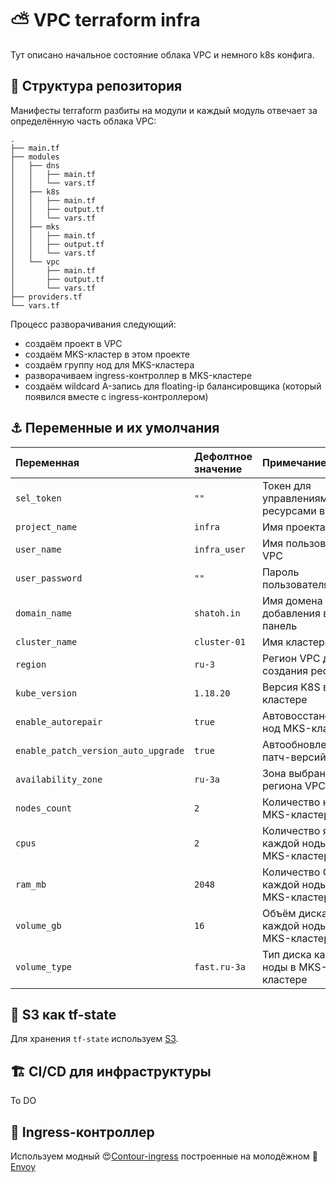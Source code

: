 # ⛅ VPC terraform infra

Тут описано начальное состояние облака VPC и немного k8s конфига.

## 🌳 Структура репозитория

Манифесты terraform разбиты на модули и каждый модуль отвечает
за определённую часть облака VPC:

```
.
├── main.tf
├── modules
│   ├── dns
│   │   ├── main.tf
│   │   └── vars.tf
│   ├── k8s
│   │   ├── main.tf
│   │   ├── output.tf
│   │   └── vars.tf
│   ├── mks
│   │   ├── main.tf
│   │   ├── output.tf
│   │   └── vars.tf
│   └── vpc
│       ├── main.tf
│       ├── output.tf
│       └── vars.tf
├── providers.tf
└── vars.tf
```

Процесс разворачивания следующий:

- создаём проект в VPC
- создаём MKS-кластер в этом проекте
- создаём группу нод для MKS-кластера
- разворачиваем ingress-контроллер в MKS-кластере
- создаём wildcard A-запись для floating-ip балансировщика
  (который появился вместе с ingress-контроллером)

## ⚓ Переменные и их умолчания

| Переменная                          | Дефолтное значение | Примечание                                   |
|:----------------------------------- |:------------------ |:-------------------------------------------- |
| `sel_token`                         | `""`               | Токен для управлениями ресурсами в VPC       |
| `project_name`                      | `infra`            | Имя проекта в VPC                            |
| `user_name`                         | `infra_user`       | Имя пользователя в VPC                       |
| `user_password`                     | `""`               | Пароль пользователя в VPC                    |
| `domain_name`                       | `shatoh.in`        | Имя домена для добавления в панель           |
| `cluster_name`                      | `cluster-01`       | Имя кластера MKS                             |
| `region`                            | `ru-3`             | Регион VPC для создания ресурсов             |
| `kube_version`                      | `1.18.20`          | Версия K8S в MKS-кластере                    |
| `enable_autorepair`                 | `true`             | Автовосстановление нод MKS-кластера          |
| `enable_patch_version_auto_upgrade` | `true`             | Автообновление патч-версий                   |
| `availability_zone`                 | `ru-3a`            | Зона выбранного региона VPC                  |
| `nodes_count`                       | `2`                | Количество нод MKS-кластера                  |
| `cpus`                              | `2`                | Количество ядер у каждой ноды в MKS-кластере |
| `ram_mb`                            | `2048`             | Количество ОЗУ у каждой ноды в MKS-кластере  |
| `volume_gb`                         | `16`               | Объём диска у каждой ноды в MKS-кластере     |
| `volume_type`                       | `fast.ru-3a`       | Тип диска каждой ноды в MKS-кластере         |

## 🚀 S3 как tf-state

Для хранения `tf-state` используем [S3](https://www.terraform.io/docs/language/settings/backends/s3.html).

## 🏗 CI/CD для инфраструктуры

To DO

## 🤙 Ingress-контроллер

Используем модный 😍[Contour-ingress](https://projectcontour.io)
построенные на молодёжном 🤩[Envoy](https://www.envoyproxy.io)
